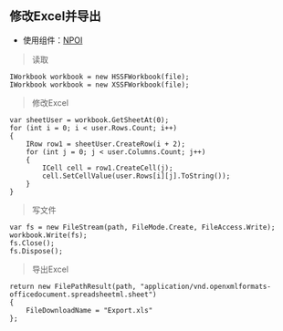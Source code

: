 ## 修改Excel并导出

- 使用组件：[NPOI](https://github.com/dotnetcore/NPOI)

> 读取

    IWorkbook workbook = new HSSFWorkbook(file);
    IWorkbook workbook = new XSSFWorkbook(file);

> 修改Excel

    var sheetUser = workbook.GetSheetAt(0);
    for (int i = 0; i < user.Rows.Count; i++)
    {
        IRow row1 = sheetUser.CreateRow(i + 2);
        for (int j = 0; j < user.Columns.Count; j++)
        {
            ICell cell = row1.CreateCell(j);
            cell.SetCellValue(user.Rows[i][j].ToString());
        }
    }


> 写文件

    var fs = new FileStream(path, FileMode.Create, FileAccess.Write);
    workbook.Write(fs);
    fs.Close();
    fs.Dispose();


> 导出Excel

    return new FilePathResult(path, "application/vnd.openxmlformats-officedocument.spreadsheetml.sheet")
    {
        FileDownloadName = "Export.xls"
    };